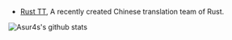
- [Rust TT](https://rusttt.com),  A recently created Chinese translation team of Rust.

<img align="center" src="https://github-readme-stats-one-bice.vercel.app/api?username=asur4s&show_icons=true&role=OWNER,ORGANIZATION_MEMBER,COLLABORATOR" alt="Asur4s's github stats" />
